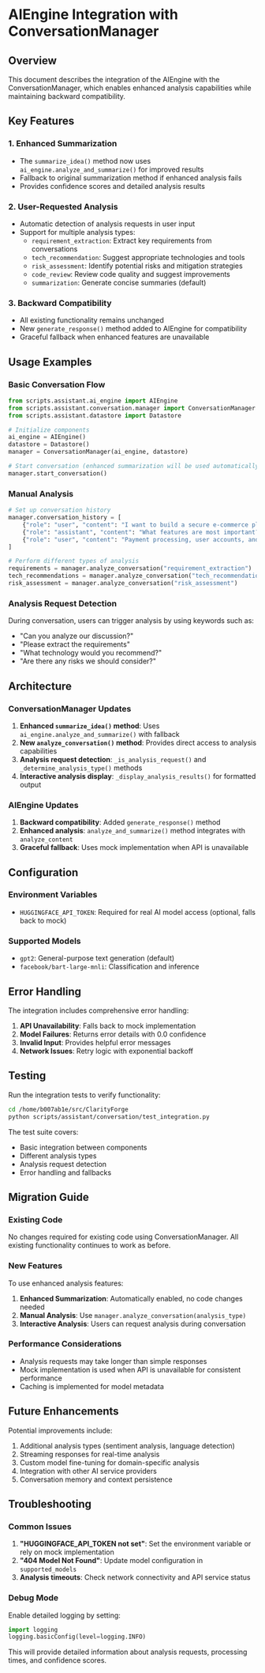 # AIEngine Integration with ConversationManager

## Overview

This document describes the integration of the AIEngine with the ConversationManager, which enables enhanced analysis capabilities while maintaining backward compatibility.

## Key Features

### 1. Enhanced Summarization
- The `summarize_idea()` method now uses `ai_engine.analyze_and_summarize()` for improved results
- Fallback to original summarization method if enhanced analysis fails
- Provides confidence scores and detailed analysis results

### 2. User-Requested Analysis
- Automatic detection of analysis requests in user input
- Support for multiple analysis types:
  - `requirement_extraction`: Extract key requirements from conversations
  - `tech_recommendation`: Suggest appropriate technologies and tools
  - `risk_assessment`: Identify potential risks and mitigation strategies
  - `code_review`: Review code quality and suggest improvements
  - `summarization`: Generate concise summaries (default)

### 3. Backward Compatibility
- All existing functionality remains unchanged
- New `generate_response()` method added to AIEngine for compatibility
- Graceful fallback when enhanced features are unavailable

## Usage Examples

### Basic Conversation Flow
```python
from scripts.assistant.ai_engine import AIEngine
from scripts.assistant.conversation.manager import ConversationManager
from scripts.assistant.datastore import Datastore

# Initialize components
ai_engine = AIEngine()
datastore = Datastore()
manager = ConversationManager(ai_engine, datastore)

# Start conversation (enhanced summarization will be used automatically)
manager.start_conversation()
```

### Manual Analysis
```python
# Set up conversation history
manager.conversation_history = [
    {"role": "user", "content": "I want to build a secure e-commerce platform"},
    {"role": "assistant", "content": "What features are most important?"},
    {"role": "user", "content": "Payment processing, user accounts, and inventory management"}
]

# Perform different types of analysis
requirements = manager.analyze_conversation("requirement_extraction")
tech_recommendations = manager.analyze_conversation("tech_recommendation")
risk_assessment = manager.analyze_conversation("risk_assessment")
```

### Analysis Request Detection
During conversation, users can trigger analysis by using keywords such as:
- "Can you analyze our discussion?"
- "Please extract the requirements"
- "What technology would you recommend?"
- "Are there any risks we should consider?"

## Architecture

### ConversationManager Updates
1. **Enhanced `summarize_idea()` method**: Uses `ai_engine.analyze_and_summarize()` with fallback
2. **New `analyze_conversation()` method**: Provides direct access to analysis capabilities
3. **Analysis request detection**: `_is_analysis_request()` and `_determine_analysis_type()` methods
4. **Interactive analysis display**: `_display_analysis_results()` for formatted output

### AIEngine Updates
1. **Backward compatibility**: Added `generate_response()` method
2. **Enhanced analysis**: `analyze_and_summarize()` method integrates with `analyze_content`
3. **Graceful fallback**: Uses mock implementation when API is unavailable

## Configuration

### Environment Variables
- `HUGGINGFACE_API_TOKEN`: Required for real AI model access (optional, falls back to mock)

### Supported Models
- `gpt2`: General-purpose text generation (default)
- `facebook/bart-large-mnli`: Classification and inference

## Error Handling

The integration includes comprehensive error handling:

1. **API Unavailability**: Falls back to mock implementation
2. **Model Failures**: Returns error details with 0.0 confidence
3. **Invalid Input**: Provides helpful error messages
4. **Network Issues**: Retry logic with exponential backoff

## Testing

Run the integration tests to verify functionality:

```bash
cd /home/b007ab1e/src/ClarityForge
python scripts/assistant/conversation/test_integration.py
```

The test suite covers:
- Basic integration between components
- Different analysis types
- Analysis request detection
- Error handling and fallbacks

## Migration Guide

### Existing Code
No changes required for existing code using ConversationManager. All existing functionality continues to work as before.

### New Features
To use enhanced analysis features:

1. **Enhanced Summarization**: Automatically enabled, no code changes needed
2. **Manual Analysis**: Use `manager.analyze_conversation(analysis_type)`
3. **Interactive Analysis**: Users can request analysis during conversation

### Performance Considerations
- Analysis requests may take longer than simple responses
- Mock implementation is used when API is unavailable for consistent performance
- Caching is implemented for model metadata

## Future Enhancements

Potential improvements include:
1. Additional analysis types (sentiment analysis, language detection)
2. Streaming responses for real-time analysis
3. Custom model fine-tuning for domain-specific analysis
4. Integration with other AI service providers
5. Conversation memory and context persistence

## Troubleshooting

### Common Issues

1. **"HUGGINGFACE_API_TOKEN not set"**: Set the environment variable or rely on mock implementation
2. **"404 Model Not Found"**: Update model configuration in `supported_models`
3. **Analysis timeouts**: Check network connectivity and API service status

### Debug Mode
Enable detailed logging by setting:
```python
import logging
logging.basicConfig(level=logging.INFO)
```

This will provide detailed information about analysis requests, processing times, and confidence scores.
